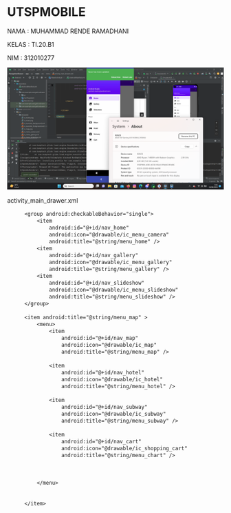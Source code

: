 # UTSPMOBILE
NAMA  : MUHAMMAD RENDE RAMADHANI

KELAS : TI.20.B1

NIM   : 312010277

![alt text](https://github.com/renderamadhani/UTSPMOBILE/blob/main/Screenshot%202023-08-19%20094126.png?raw=true)

activity_main_drawer.xml
<?xml version="1.0" encoding="utf-8"?>
<menu xmlns:android="http://schemas.android.com/apk/res/android"
    xmlns:tools="http://schemas.android.com/tools"
    tools:showIn="navigation_view">

    <group android:checkableBehavior="single">
        <item
            android:id="@+id/nav_home"
            android:icon="@drawable/ic_menu_camera"
            android:title="@string/menu_home" />
        <item
            android:id="@+id/nav_gallery"
            android:icon="@drawable/ic_menu_gallery"
            android:title="@string/menu_gallery" />
        <item
            android:id="@+id/nav_slideshow"
            android:icon="@drawable/ic_menu_slideshow"
            android:title="@string/menu_slideshow" />
    </group>

    <item android:title="@string/menu_map" >
        <menu>
            <item
                android:id="@+id/nav_map"
                android:icon="@drawable/ic_map"
                android:title="@string/menu_map" />

            <item
                android:id="@+id/nav_hotel"
                android:icon="@drawable/ic_hotel"
                android:title="@string/menu_hotel" />

            <item
                android:id="@+id/nav_subway"
                android:icon="@drawable/ic_subway"
                android:title="@string/menu_subway" />

            <item
                android:id="@+id/nav_cart"
                android:icon="@drawable/ic_shopping_cart"
                android:title="@string/menu_chart" />



        </menu>


    </item>

</menu>

